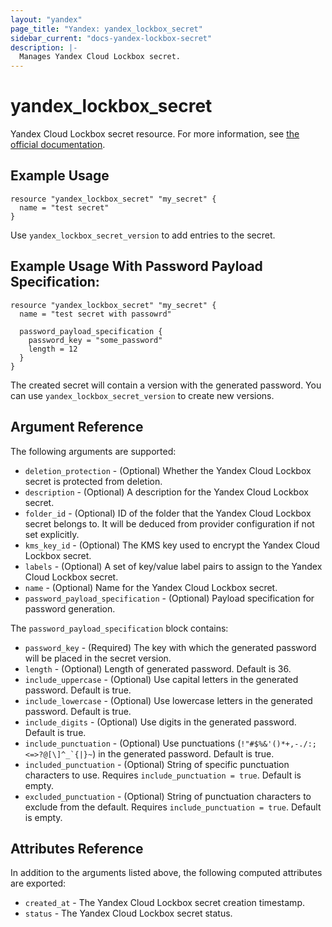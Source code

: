 ```yaml
---
layout: "yandex"
page_title: "Yandex: yandex_lockbox_secret"
sidebar_current: "docs-yandex-lockbox-secret"
description: |-
  Manages Yandex Cloud Lockbox secret.
---
```


# yandex\_lockbox\_secret

Yandex Cloud Lockbox secret resource. For more information, see
[the official documentation](https://cloud.yandex.com/en/docs/lockbox/).

## Example Usage

```hcl
resource "yandex_lockbox_secret" "my_secret" {
  name = "test secret"
}
```

Use `yandex_lockbox_secret_version` to add entries to the secret.

## Example Usage With Password Payload Specification:

```hcl
resource "yandex_lockbox_secret" "my_secret" {
  name = "test secret with passowrd"

  password_payload_specification {
    password_key = "some_password"
    length = 12
  }
}
```

The created secret will contain a version with the generated password. 
You can use `yandex_lockbox_secret_version` to create new versions.

## Argument Reference

The following arguments are supported:

* `deletion_protection` - (Optional) Whether the Yandex Cloud Lockbox secret is protected from deletion.
* `description` - (Optional) A description for the Yandex Cloud Lockbox secret.
* `folder_id` - (Optional) ID of the folder that the Yandex Cloud Lockbox secret belongs to.
  It will be deduced from provider configuration if not set explicitly.
* `kms_key_id` - (Optional) The KMS key used to encrypt the Yandex Cloud Lockbox secret.
* `labels` - (Optional) A set of key/value label pairs to assign to the Yandex Cloud Lockbox secret.
* `name` - (Optional) Name for the Yandex Cloud Lockbox secret.
* `password_payload_specification` - (Optional) Payload specification for password generation.

The `password_payload_specification` block contains:

* `password_key` - (Required) The key with which the generated password will be placed in the secret version.
* `length` - (Optional) Length of generated password. Default is 36.
* `include_uppercase` - (Optional) Use capital letters in the generated password. Default is true.
* `include_lowercase` - (Optional) Use lowercase letters in the generated password. Default is true.
* `include_digits` - (Optional) Use digits in the generated password. Default is true.
* `include_punctuation` - (Optional) Use punctuations (``!"#$%&'()*+,-./:;<=>?@[\]^_`{|}~``) in the generated password. Default is true.
* `included_punctuation` - (Optional) String of specific punctuation characters to use. Requires `include_punctuation = true`. Default is empty.
* `excluded_punctuation` - (Optional) String of punctuation characters to exclude from the default.  Requires `include_punctuation = true`. Default is empty.

## Attributes Reference

In addition to the arguments listed above, the following computed attributes are
exported:

* `created_at` - The Yandex Cloud Lockbox secret creation timestamp.
* `status` - The Yandex Cloud Lockbox secret status.

